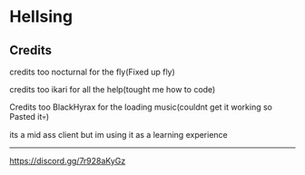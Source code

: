 # Hellsing
Credits
-------------------------------------------------

credits too nocturnal for the fly(Fixed up fly)

credits too ikari for all the help(tought me how to code)

Credits too BlackHyrax for the loading music(couldnt get it working so Pasted it💀)

its a mid ass client but im using it as a learning experience

--------------------------------------------------
https://discord.gg/7r928aKyGz
